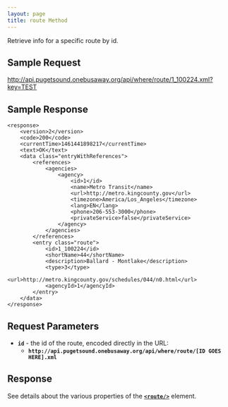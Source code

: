 ```yaml
---
layout: page
title: route Method
---
```


Retrieve info for a specific route by id.

## Sample Request

http://api.pugetsound.onebusaway.org/api/where/route/1_100224.xml?key=TEST

## Sample Response

    <response>
        <version>2</version>
        <code>200</code>
        <currentTime>1461441898217</currentTime>
        <text>OK</text>
        <data class="entryWithReferences">
            <references>
                <agencies>
                    <agency>
                        <id>1</id>
                        <name>Metro Transit</name>
                        <url>http://metro.kingcounty.gov</url>
                        <timezone>America/Los_Angeles</timezone>
                        <lang>EN</lang>
                        <phone>206-553-3000</phone>
                        <privateService>false</privateService>
                    </agency>
                </agencies>
            </references>
            <entry class="route">
                <id>1_100224</id>
                <shortName>44</shortName>
                <description>Ballard - Montlake</description>
                <type>3</type>
                <url>http://metro.kingcounty.gov/schedules/044/n0.html</url>
                <agencyId>1</agencyId>
            </entry>
        </data>
    </response>

## Request Parameters

* **`id`** - the id of the route, encoded directly in the URL:
    * **`http://api.pugetsound.onebusaway.org/api/where/route/[ID GOES HERE].xml`**

## Response

See details about the various properties of the [**`<route/>`**](/api/where/elements/route) element.
